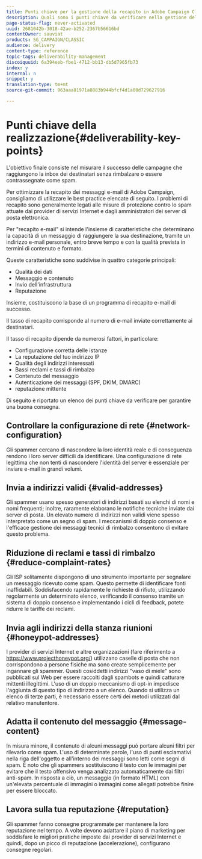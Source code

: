 ```yaml
---
title: Punti chiave per la gestione della recapito in Adobe Campaign Classic
description: Quali sono i punti chiave da verificare nella gestione della recapito in Adobe Campaign Classic?
page-status-flag: never-activated
uuid: 2681042b-3018-42ae-b252-2367b56616bd
contentOwner: sauviat
products: SG_CAMPAIGN/CLASSIC
audience: delivery
content-type: reference
topic-tags: deliverability-management
discoiquuid: 6a394eeb-fbe1-4712-bb13-db5d7965fb73
index: y
internal: n
snippet: y
translation-type: tm+mt
source-git-commit: 963aaa81971a8883b944bfcf4d1a00d729627916

---
```



# Punti chiave della realizzazione{#deliverability-key-points}

L&#39;obiettivo finale consiste nel misurare il successo delle campagne che raggiungono la inbox dei destinatari senza rimbalzare o essere contrassegnate come spam.

Per ottimizzare la recapito dei messaggi e-mail di Adobe Campaign, consigliamo di utilizzare le best practice elencate di seguito. I problemi di recapito sono generalmente legati alle misure di protezione contro lo spam attuate dai provider di servizi Internet e dagli amministratori dei server di posta elettronica.

Per &quot;recapito e-mail&quot; si intende l&#39;insieme di caratteristiche che determinano la capacità di un messaggio di raggiungere la sua destinazione, tramite un indirizzo e-mail personale, entro breve tempo e con la qualità prevista in termini di contenuto e formato.

Queste caratteristiche sono suddivise in quattro categorie principali:
* Qualità dei dati
* Messaggio e contenuto
* Invio dell&#39;infrastruttura
* Reputazione

Insieme, costituiscono la base di un programma di recapito e-mail di successo.

Il tasso di recapito corrisponde al numero di e-mail inviate correttamente ai destinatari.

Il tasso di recapito dipende da numerosi fattori, in particolare:
* Configurazione corretta delle istanze
* La reputazione del tuo indirizzo IP
* Qualità degli indirizzi interessati
* Bassi reclami e tassi di rimbalzo
* Contenuto del messaggio
* Autenticazione dei messaggi (SPF, DKIM, DMARC)
* reputazione mittente

Di seguito è riportato un elenco dei punti chiave da verificare per garantire una buona consegna.

## Controllare la configurazione di rete {#network-configuration}

Gli spammer cercano di nascondere la loro identità reale e di conseguenza rendono i loro server difficili da identificare. Una configurazione di rete legittima che non tenti di nascondere l&#39;identità del server è essenziale per inviare e-mail in grandi volumi.

## Invia a indirizzi validi {#valid-addresses}

Gli spammer usano spesso generatori di indirizzi basati su elenchi di nomi e nomi frequenti; inoltre, raramente elaborano le notifiche tecniche inviate dai server di posta. Un elevato numero di indirizzi non validi viene spesso interpretato come un segno di spam. I meccanismi di doppio consenso e l&#39;efficace gestione dei messaggi tecnici di rimbalzo consentono di evitare questo problema.

## Riduzione di reclami e tassi di rimbalzo {#reduce-complaint-rates}

Gli ISP solitamente dispongono di uno strumento importante per segnalare un messaggio ricevuto come spam. Questo permette di identificare fonti inaffidabili. Soddisfacendo rapidamente le richieste di rifiuto, utilizzando regolarmente un determinato elenco, verificando il consenso tramite un sistema di doppio consenso e implementando i cicli di feedback, potete ridurre le tariffe dei reclami.

## Invia agli indirizzi della stanza riunioni {#honeypot-addresses}

I provider di servizi Internet e altre organizzazioni (fare riferimento a https://www.projecthoneypot.org/) utilizzano caselle di posta che non corrispondono a persone fisiche ma sono create semplicemente per ingannare gli spammer. Questi cosiddetti indirizzi &quot;vaso di miele&quot; sono pubblicati sul Web per essere raccolti dagli spambots e quindi catturare mittenti illegittimi. L&#39;uso di un doppio meccanismo di opt-in impedisce l&#39;aggiunta di questo tipo di indirizzo a un elenco. Quando si utilizza un elenco di terze parti, è necessario essere certi dei metodi utilizzati dal relativo manutentore.

## Adatta il contenuto del messaggio {#message-content}

In misura minore, il contenuto di alcuni messaggi può portare alcuni filtri per rilevarlo come spam. L&#39;uso di determinate parole, l&#39;uso di punti esclamativi nella riga dell&#39;oggetto e all&#39;interno dei messaggi sono letti come segni di spam. È noto che gli spammers sostituiscono il testo con le immagini per evitare che il testo offensivo venga analizzato automaticamente dai filtri anti-spam. In risposta a ciò, un messaggio (in formato HTML) con un&#39;elevata percentuale di immagini o immagini come allegati potrebbe finire per essere bloccato.

## Lavora sulla tua reputazione {#reputation}

Gli spammer fanno consegne programmate per mantenere la loro reputazione nel tempo. A volte devono adattare il piano di marketing per soddisfare le migliori pratiche imposte dai provider di servizi Internet e quindi, dopo un picco di reputazione (accelerazione), configurano consegne regolari.